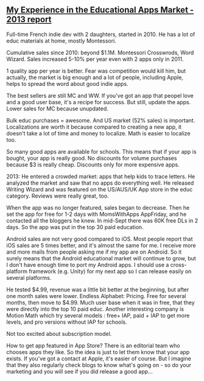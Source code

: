## [My Experience in the Educational Apps Market - 2013 report](http://blog.lescapadou.com/2013/12/my-experience-in-education-apps-market.html?hn)

Full-time French indie dev with 2 daughters, started in 2010. He has a lot of educ materials at home, mostly Montessori.

Cumulative sales since 2010: beyond $1.1M. Montessori Crosswrods, Word Wizard. Sales increased 5-10% per year even with 2 apps only in 2011.

1 quality app per year is better. Fear was competition would kill him, but actually, the market is big enough and a lot of people, including Apple, helps to spread the word about good indie apps.

The best sellers are still MC and WW. If you've got an app that peopel love and a good user base, it's a recipe for success. But still, update the apps. Lower sales for MC because unupdated.

Bulk educ purchases = awesome. And US market (52% sales) is important. Localizations are worth it because compared to creating a new app, it doesn't take a lot of time and money to localize. Math is easier to localize too.

So many good apps are available for schools. This means that if your app is bought, your app is really good. No discounts for volume purchases because $3 is really cheap. Discounts only for more expensive apps.

2013: He entered a crowded market: apps that help kids to trace letters. He analyzed the market and saw that no apps do everything well. He released Writing Wizard and was featured on the US/AUS/UK App store in the educ category. Reviews were really great, too.

When the app was no longer featured, sales began to decrease. Then he set the app for free for 1-2 days with MomsWithApps AppFriday, and he contacted all the bloggers he knew. In mid-Sept there was 60K free DLs in 2 days. So the app was put in the top 30 paid education.

Android sales are not very good compared to iOS. Most people report that iOS sales are 5 times better, and it's almost the same for me. I receive more and more mails from people asking me if my app are on Android. So it surely means that the Android educational market will continue to grow, but I don't have enough time to port my Android apps. I should use a cross-platform framework (e.g. Unity) for my next app so I can release easily on several platforms.

He tested $4.99, revenue was a little bit better at the beginning, but after one month sales were lower. Endless Alphabet: Pricing. Free for several months, then move to $4.99. Much user base when it was in free, that they were directly into the top 10 paid educ. Another interesting company is Motion Math which try several models : free+ IAP, paid + IAP to get more levels, and pro versions without IAP for schools. 

Not too excited about subscription model.

How to get app featured in App Store? There is an editorial team who chooses apps they like. So the idea is just to let them know that your app exists. If you've got a contact at Apple, it's easier of course. But I imagine that they also regularly check blogs to know what's going on - so do your marketing and you will see if you did release a good app...














